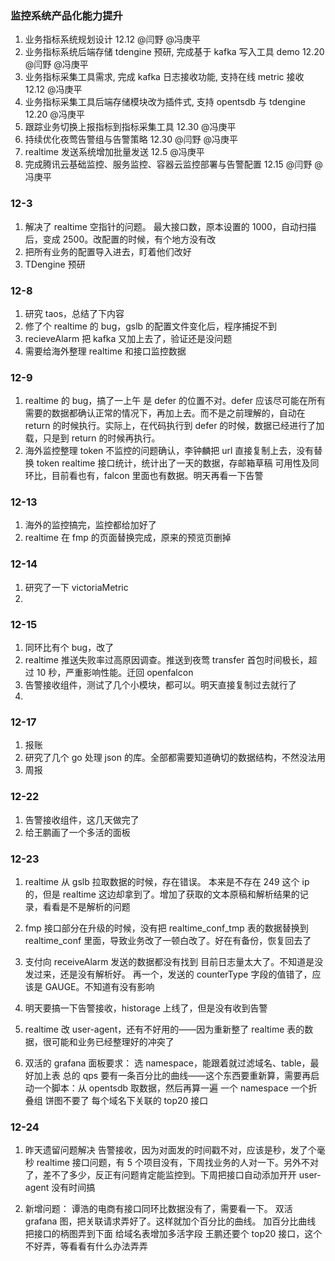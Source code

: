 ### 监控系统产品化能力提升

1. 业务指标系统规划设计 12.12 @闫野 @冯庚平
2. 业务指标系统后端存储 tdengine 预研, 完成基于 kafka 写入工具 demo 12.20 @闫野 @冯庚平
3. 业务指标采集工具需求, 完成 kafka 日志接收功能, 支持在线 metric 接收 12.12 @冯庚平
4. 业务指标采集工具后端存储模块改为插件式, 支持 opentsdb 与 tdengine 12.20 @冯庚平
5. 跟踪业务切换上报指标到指标采集工具 12.30 @冯庚平
6. 持续优化夜莺告警组与告警策略 12.30 @闫野 @冯庚平
7. realtime 发送系统增加批量发送 12.5 @冯庚平
8. 完成腾讯云基础监控、服务监控、容器云监控部署与告警配置 12.15 @闫野 @冯庚平

### 12-3

1. 解决了 realtime 空指针的问题。
   最大接口数，原本设置的 1000，自动扫描后，变成 2500。改配置的时候，有个地方没有改
2. 把所有业务的配置导入进去，盯着他们改好
3. TDengine 预研

### 12-8

1. 研究 taos，总结了下内容
2. 修了个 realtime 的 bug，gslb 的配置文件变化后，程序捕捉不到
3. recieveAlarm 把 kafka 又加上去了，验证还是没问题
4. 需要给海外整理 realtime 和接口监控数据

### 12-9

1. realtime 的 bug，搞了一上午
   是 defer 的位置不对。defer 应该尽可能在所有需要的数据都确认正常的情况下，再加上去。而不是之前理解的，自动在 return 的时候执行。实际上，在代码执行到 defer 的时候，数据已经进行了加载，只是到 return 的时候再执行。
2. 海外监控整理
   token 不监控的问题确认，李钟麟把 url 直接复制上去，没有替换 token
   realtime 接口统计，统计出了一天的数据，存邮箱草稿
   可用性及同环比，目前看也有，falcon 里面也有数据。明天再看一下告警

### 12-13

1. 海外的监控搞完，监控都给加好了
2. realtime 在 fmp 的页面替换完成，原来的预览页删掉

### 12-14

1. 研究了一下 victoriaMetric
2.

### 12-15

1. 同环比有个 bug，改了
2. realtime 推送失败率过高原因调查。推送到夜莺 transfer 首包时间极长，超过 10 秒，严重影响性能。迁回 openfalcon
3. 告警接收组件，测试了几个小模块，都可以。明天直接复制过去就行了
4.

### 12-17

1. 报账
2. 研究了几个 go 处理 json 的库。全部都需要知道确切的数据结构，不然没法用
3. 周报

### 12-22

1. 告警接收组件，这几天做完了
2. 给王鹏画了一个多活的面板

### 12-23

1. realtime 从 gslb 拉取数据的时候，存在错误。
   本来是不存在 249 这个 ip 的，但是 realtime 这边却拿到了。增加了获取的文本原稿和解析结果的记录，看看是不是解析的问题
2. fmp 接口部分在升级的时候，没有把 realtime_conf_tmp 表的数据替换到 realtime_conf 里面，导致业务改了一顿白改了。好在有备份，恢复回去了
3. 支付向 receiveAlarm 发送的数据都没有找到
   目前日志量太大了。不知道是没发过来，还是没有解析好。
   再一个，发送的 counterType 字段的值错了，应该是 GAUGE。不知道有没有影响

4. 明天要搞一下告警接收，historage 上线了，但是没有收到告警
5. realtime 改 user-agent，还有不好用的——因为重新整了 realtime 表的数据，很可能和业务已经整理好的冲突了
6. 双活的 grafana 面板要求：
   选 namespace，能跟着就过滤域名、table，最好加上表
   总的 qps 要有一条百分比的曲线——这个东西要重新算，需要再启动一个脚本：从 opentsdb 取数据，然后再算一遍
   一个 namespace 一个折叠组
   饼图不要了
   每个域名下关联的 top20 接口

### 12-24

1. 昨天遗留问题解决
   告警接收，因为对面发的时间戳不对，应该是秒，发了个毫秒
   realtime 接口问题，有 5 个项目没有，下周找业务的人对一下。另外不对了，差不了多少，反正有问题肯定能监控到。下周把接口自动添加开开
   user-agent 没有时间搞

2. 新增问题：
   谭浩的电商有接口同环比数据没有了，需要看一下。
   双活 grafana 图，把关联请求弄好了。这样就加个百分比的曲线。
   加百分比曲线
   把接口的柄图弄到下面
   给域名表增加多活字段
   王鹏还要个 top20 接口，这个不好弄，等看看有什么办法弄弄
